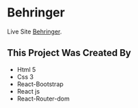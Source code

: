 # Behringer

Live Site [Behringer](https://frabjous-lollipop-4e51df.netlify.app).

## This Project Was Created By

- Html 5
- Css 3
- React-Bootstrap
- React js
- React-Router-dom
